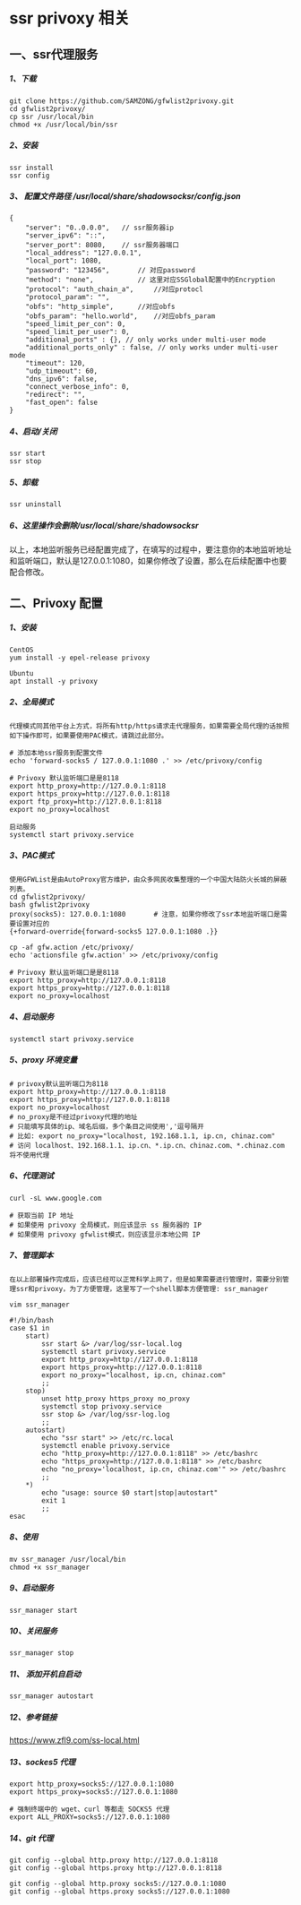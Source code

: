 # ssr privoxy 相关

## 一、ssr代理服务
##### 1、下载
```
git clone https://github.com/SAMZONG/gfwlist2privoxy.git
cd gfwlist2privoxy/
cp ssr /usr/local/bin
chmod +x /usr/local/bin/ssr
```
##### 2、安装
```
ssr install
ssr config
```
##### 3、 配置文件路径 /usr/local/share/shadowsocksr/config.json
```
{
    "server": "0..0.0.0",	// ssr服务器ip
    "server_ipv6": "::",
    "server_port": 8080,	// ssr服务器端口
    "local_address": "127.0.0.1",
    "local_port": 1080,
    "password": "123456",		// 对应password
    "method": "none",			// 这里对应SSGlobal配置中的Encryption
    "protocol": "auth_chain_a",		//对应protocl
    "protocol_param": "",
    "obfs": "http_simple",		//对应obfs
    "obfs_param": "hello.world",	//对应obfs_param
    "speed_limit_per_con": 0,
    "speed_limit_per_user": 0,
    "additional_ports" : {}, // only works under multi-user mode
    "additional_ports_only" : false, // only works under multi-user mode
    "timeout": 120,
    "udp_timeout": 60,
    "dns_ipv6": false,
    "connect_verbose_info": 0,
    "redirect": "",
    "fast_open": false
}
```
##### 4、启动/关闭
```
ssr start
ssr stop
```
##### 5、卸载
```
ssr uninstall
```
##### 6、这里操作会删除/usr/local/share/shadowsocksr
以上，本地监听服务已经配置完成了，在填写的过程中，要注意你的本地监听地址和监听端口，默认是127.0.0.1:1080，如果你修改了设置，那么在后续配置中也要配合修改。

## 二、Privoxy 配置
##### 1、安装
```
CentOS
yum install -y epel-release privoxy

Ubuntu
apt install -y privoxy
```
##### 2、全局模式
```
代理模式同其他平台上方式，将所有http/https请求走代理服务，如果需要全局代理的话按照如下操作即可，如果要使用PAC模式，请跳过此部分。

# 添加本地ssr服务到配置文件
echo 'forward-socks5 / 127.0.0.1:1080 .' >> /etc/privoxy/config

# Privoxy 默认监听端口是是8118
export http_proxy=http://127.0.0.1:8118
export https_proxy=http://127.0.0.1:8118
export ftp_proxy=http://127.0.0.1:8118
export no_proxy=localhost

启动服务
systemctl start privoxy.service
```
##### 3、PAC模式
```
使用GFWList是由AutoProxy官方维护，由众多网民收集整理的一个中国大陆防火长城的屏蔽列表。
cd gfwlist2privoxy/
bash gfwlist2privoxy
proxy(socks5): 127.0.0.1:1080		# 注意，如果你修改了ssr本地监听端口是需要设置对应的
{+forward-override{forward-socks5 127.0.0.1:1080 .}}

cp -af gfw.action /etc/privoxy/
echo 'actionsfile gfw.action' >> /etc/privoxy/config

# Privoxy 默认监听端口是是8118
export http_proxy=http://127.0.0.1:8118
export https_proxy=http://127.0.0.1:8118
export no_proxy=localhost
```
##### 4、启动服务
```
systemctl start privoxy.service
```
##### 5、proxy 环境变量
```
# privoxy默认监听端口为8118
export http_proxy=http://127.0.0.1:8118
export https_proxy=http://127.0.0.1:8118
export no_proxy=localhost
# no_proxy是不经过privoxy代理的地址
# 只能填写具体的ip、域名后缀，多个条目之间使用','逗号隔开
# 比如: export no_proxy="localhost, 192.168.1.1, ip.cn, chinaz.com"
# 访问 localhost、192.168.1.1、ip.cn、*.ip.cn、chinaz.com、*.chinaz.com 将不使用代理
```
##### 6、代理测试
```
curl -sL www.google.com

# 获取当前 IP 地址
# 如果使用 privoxy 全局模式，则应该显示 ss 服务器的 IP
# 如果使用 privoxy gfwlist模式，则应该显示本地公网 IP
```
##### 7、管理脚本
```
在以上部署操作完成后，应该已经可以正常科学上网了，但是如果需要进行管理时，需要分别管理ssr和privoxy，为了方便管理，这里写了一个shell脚本方便管理: ssr_manager

vim ssr_manager

#!/bin/bash
case $1 in
	start)
		ssr start &> /var/log/ssr-local.log
		systemctl start privoxy.service
		export http_proxy=http://127.0.0.1:8118
		export https_proxy=http://127.0.0.1:8118
		export no_proxy="localhost, ip.cn, chinaz.com"
		;;
	stop)
		unset http_proxy https_proxy no_proxy
		systemctl stop privoxy.service
		ssr stop &> /var/log/ssr-log.log
		;;
	autostart)
		echo "ssr start" >> /etc/rc.local
		systemctl enable privoxy.service
		echo "http_proxy=http://127.0.0.1:8118" >> /etc/bashrc
		echo "https_proxy=http://127.0.0.1:8118" >> /etc/bashrc
		echo "no_proxy='localhost, ip.cn, chinaz.com'" >> /etc/bashrc
		;;
	*)
		echo "usage: source $0 start|stop|autostart"
		exit 1
		;;
esac
```
##### 8、使用
```
mv ssr_manager /usr/local/bin
chmod +x ssr_manager
```
##### 9、启动服务
```
ssr_manager start
```
##### 10、关闭服务
```
ssr_manager stop 
```
##### 11、 添加开机自启动
```
ssr_manager autostart
```
##### 12、参考链接
https://www.zfl9.com/ss-local.html

##### 13、sockes5 代理

```
export http_proxy=socks5://127.0.0.1:1080
export https_proxy=socks5://127.0.0.1:1080

# 强制终端中的 wget、curl 等都走 SOCKS5 代理
export ALL_PROXY=socks5://127.0.0.1:1080
```

##### 14、git 代理

```
git config --global http.proxy http://127.0.0.1:8118
git config --global https.proxy http://127.0.0.1:8118

git config --global http.proxy socks5://127.0.0.1:1080
git config --global https.proxy socks5://127.0.0.1:1080
```

